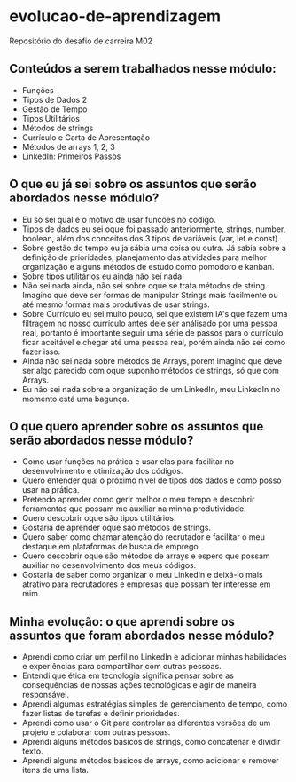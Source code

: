 # evolucao-de-aprendizagem
Repositório do desafio de carreira M02
## Conteúdos a serem trabalhados nesse módulo:

- Funções
- Tipos de Dados 2
- Gestão de Tempo
- Tipos Utilitários
- Métodos de strings
- Currículo e Carta de Apresentação
- Métodos de arrays 1, 2, 3
- LinkedIn: Primeiros Passos

## O que eu já sei sobre os assuntos que serão abordados nesse módulo?

- Eu só sei qual é  o motivo de usar funções no código.
- Tipos de dados eu sei oque foi passado anteriormente, strings, number, boolean, além dos conceitos dos 3 tipos de variáveis (var, let e const).
- Sobre gestão do tempo eu ja sábia uma coisa ou outra. Já sabia sobre a definição de prioridades, planejamento das atividades para melhor organização e alguns métodos de estudo como pomodoro e kanban.
- Sobre tipos utilitários eu ainda não sei nada.
- Não sei nada ainda, não sei sobre oque se trata métodos de string. Imagino que deve ser formas de manipular Strings mais facilmente ou até mesmo formas mais produtivas de usar strings.
- Sobre Currículo eu sei muito pouco, sei que existem IA's que fazem uma filtragem no nosso currículo antes dele ser análisado por uma pessoa real, portanto é importante seguir uma série de passos para o currículo ficar aceitável e chegar até uma pessoa real, porém ainda não sei como fazer isso.
- Ainda não sei nada sobre métodos de Arrays, porém imagino que deve ser algo parecido com oque suponho métodos de strings, só que com Arrays.
- Eu não sei nada sobre a organização de um LinkedIn, meu LinkedIn no momento está uma bagunça.

## O que quero aprender sobre os assuntos que serão abordados nesse módulo?

- Como usar funções na prática e usar elas para facilitar no desenvolvimento e otimização dos códigos.
- Quero entender qual o próximo nivel de tipos dos dados e como posso usar na prática.
- Pretendo aprender como gerir melhor o meu tempo e descobrir ferramentas que possam me auxiliar na minha produtividade.
- Quero descobrir oque são tipos utilitários.
- Gostaria de aprender oque são métodos de strings.
- Quero saber como chamar atenção do recrutador e facilitar o meu destaque em plataformas de busca de emprego.
- Quero descobrir oque são métodos de arrays e espero que possam auxiliar no desenvolvimento dos meus códigos.
- Gostaria de saber como organizar o meu LinkedIn e deixá-lo mais atrativo para recrutadores e empresas que possam ter interesse em mim.

## Minha evolução: o que aprendi sobre os assuntos que foram abordados nesse módulo?

- Aprendi como criar um perfil no LinkedIn e adicionar minhas habilidades e experiências para compartilhar com outras pessoas.
- Entendi que ética em tecnologia significa pensar sobre as consequências de nossas ações tecnológicas e agir de maneira responsável.
- Aprendi algumas estratégias simples de gerenciamento de tempo, como fazer listas de tarefas e definir prioridades.
- Aprendi como usar o Git para controlar as diferentes versões de um projeto e colaborar com outras pessoas.
- Aprendi alguns métodos básicos de strings, como concatenar e dividir texto.
- Aprendi alguns métodos básicos de arrays, como adicionar e remover itens de uma lista.
